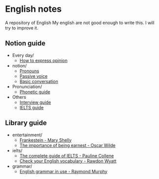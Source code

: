 # English notes

A repository of English   My english are not good enough to write this. I will try to improve it. 

## Notion guide

- Every day/
  - [How to express opinion](notion/grammar/how-to-express-opinion.md)
- notion/
  - [Pronouns](notion/grammar/pronouns.md)
  - [Passive voice](notion/grammar/passive-voice.md)
  - [Basic conversation](notion/grammar/basic-conversation.md)
- Pronunciation/
  - [Phonetic guide](notion/pronunciation/phonetic-guide.md)
- Others
  - [Interview guide](notion/others/interview-guide.md)
  - [IELTS guide](notion/others/ielts-preparation.md)
## Library guide

- entertainment/
    - [Frankestein - Mary Shelly](library/entertainment/frankestein.md)
    - [The importance of being earnest - Oscar Wilde](library/entertainment/the-importance-of-being-earnest.md)
- ielts/
  - [The complete guide of IELTS - Pauline Collene](library/ielts/the-complete-guide-of-ielts.md)
  - [Check your English vocabulary - Rawdon Wyatt](library/ielts/check-your-english-vocabulary.md)
- grammar/
  - [English grammar in use - Raymond Murphy](library/grammar/english-grammar-in-use-intermediate.md)
